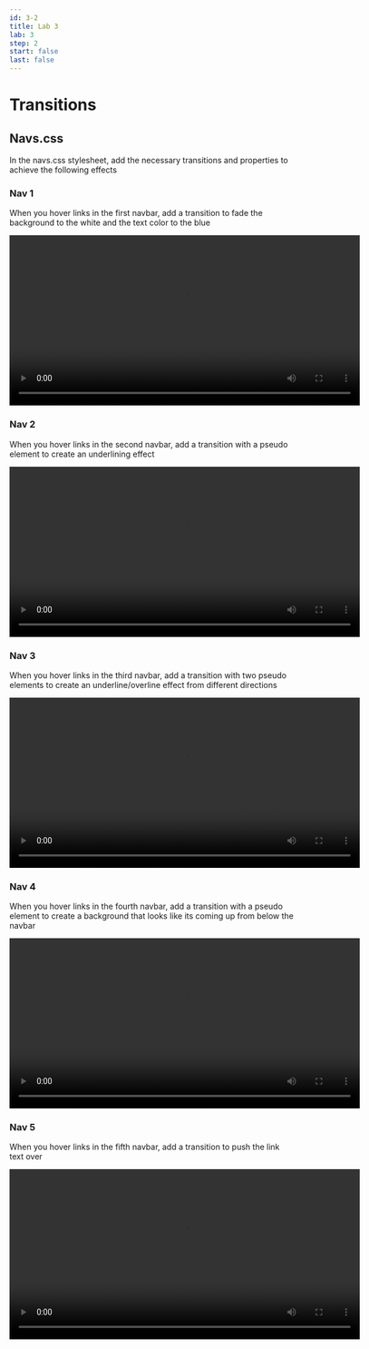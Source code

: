 ```yaml
---
id: 3-2
title: Lab 3
lab: 3
step: 2
start: false
last: false
---
```


# Transitions 

## Navs.css
In the navs.css stylesheet, add the necessary transitions and properties to achieve the following effects

### Nav 1
When you hover links in the first navbar, add a transition to fade the background to the white and the text color to the blue

<video src="/lab3/nav1.mov" width="618" height="300" controls autoplay mute="mute" loop="loop"></video>

### Nav 2
When you hover links in the second navbar, add a transition with a pseudo element to create an underlining effect

<video src="/lab3/nav2.mov" width="618" height="300" controls autoplay mute="mute" loop="loop"></video>

### Nav 3
When you hover links in the third navbar, add a transition with two pseudo elements to create an underline/overline effect from different directions

<video src="/lab3/nav3.mov" width="618" height="300" controls autoplay mute="mute" loop="loop"></video>

### Nav 4
When you hover links in the fourth navbar, add a transition with a pseudo element to create a background that looks like its coming up from below the navbar

<video src="/lab3/nav4.mov" width="618" height="300" controls autoplay mute="mute" loop="loop"></video>

### Nav 5
When you hover links in the fifth navbar, add a transition to push the link text over

<video src="/lab3/nav5.mov" width="618" height="300" controls autoplay mute="mute" loop="loop"></video>